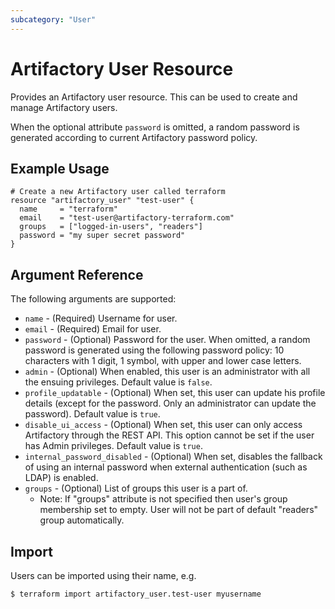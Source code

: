 ```yaml
---
subcategory: "User"
---
```

# Artifactory User Resource

Provides an Artifactory user resource. This can be used to create and manage Artifactory users.

When the optional attribute `password` is omitted, a random password is generated according to current Artifactory password policy.

## Example Usage

```hcl
# Create a new Artifactory user called terraform
resource "artifactory_user" "test-user" {
  name     = "terraform"
  email    = "test-user@artifactory-terraform.com"
  groups   = ["logged-in-users", "readers"]
  password = "my super secret password"
}
```

## Argument Reference

The following arguments are supported:

* `name` - (Required) Username for user.
* `email` - (Required) Email for user.
* `password` - (Optional) Password for the user. When omitted, a random password is generated using the following password policy: 10 characters with 1 digit, 1 symbol, with upper and lower case letters.
* `admin` - (Optional) When enabled, this user is an administrator with all the ensuing privileges. Default value is `false`.
* `profile_updatable` - (Optional) When set, this user can update his profile details (except for the password. Only an administrator can update the password). Default value is `true`.
* `disable_ui_access` - (Optional) When set, this user can only access Artifactory through the REST API. This option cannot be set if the user has Admin privileges. Default value is `true`.
* `internal_password_disabled` - (Optional) When set, disables the fallback of using an internal password when external authentication (such as LDAP) is enabled.
* `groups` - (Optional) List of groups this user is a part of.
    - Note: If "groups" attribute is not specified then user's group membership set to empty. User will not be part of default "readers" group automatically.

## Import

Users can be imported using their name, e.g.

```
$ terraform import artifactory_user.test-user myusername
```
